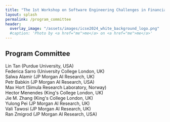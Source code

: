 ```yaml
---
title: "The 1st Workshop on Software Engineering Challenges in Financial Firms (FinanSE)"
layout: splash
permalink: /program_committee
header:
  overlay_image: "/assets/images/icse2024_white_background_logo.png"
  #caption: 'Photo by <a href="me">me</a> on <a href="me">me</a>'
---
```

<h2>Program Committee</h2>

Lin Tan (Purdue University, USA)<br>
Federica Sarro (University College London, UK)<br>
Salwa Alamir (JP Morgan AI Research, UK)<br>
Petr Babkin (JP Morgan AI Research, USA)<br>
Max Hort (Simula Research Laboratory, Norway)<br>
Hector Menendes (King's College London, UK)<br>
Jie M. Zhang (King's College London, UK)<br>
Yulong Pei (JP Morgan AI Research, UK)<br>
Vali Tawosi (JP Morgan AI Research, UK)<br>
Ran Zmigrod (JP Morgan AI Research, USA)<br>
